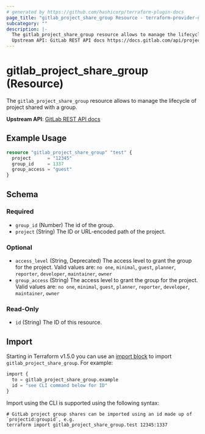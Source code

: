 ```yaml
---
# generated by https://github.com/hashicorp/terraform-plugin-docs
page_title: "gitlab_project_share_group Resource - terraform-provider-gitlab"
subcategory: ""
description: |-
  The gitlab_project_share_group resource allows to manage the lifecycle of project shared with a group.
  Upstream API: GitLab REST API docs https://docs.gitlab.com/api/projects/#share-a-project-with-a-group
---
```


# gitlab_project_share_group (Resource)

The `gitlab_project_share_group` resource allows to manage the lifecycle of project shared with a group.

**Upstream API**: [GitLab REST API docs](https://docs.gitlab.com/api/projects/#share-a-project-with-a-group)

## Example Usage

```terraform
resource "gitlab_project_share_group" "test" {
  project      = "12345"
  group_id     = 1337
  group_access = "guest"
}
```

<!-- schema generated by tfplugindocs -->
## Schema

### Required

- `group_id` (Number) The id of the group.
- `project` (String) The ID or URL-encoded path of the project.

### Optional

- `access_level` (String, Deprecated) The access level to grant the group for the project. Valid values are: `no one`, `minimal`, `guest`, `planner`, `reporter`, `developer`, `maintainer`, `owner`
- `group_access` (String) The access level to grant the group for the project. Valid values are: `no one`, `minimal`, `guest`, `planner`, `reporter`, `developer`, `maintainer`, `owner`

### Read-Only

- `id` (String) The ID of this resource.

## Import

Starting in Terraform v1.5.0 you can use an [import block](https://developer.hashicorp.com/terraform/language/import) to import `gitlab_project_share_group`. For example:
```terraform
import {
  to = gitlab_project_share_group.example
  id = "see CLI command below for ID"
}
```

Import using the CLI is supported using the following syntax:

```shell
# GitLab project group shares can be imported using an id made up of `projectid:groupid`, e.g.
terraform import gitlab_project_share_group.test 12345:1337
```

